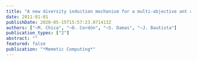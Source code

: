 ```yaml
---
title: "A new diversity induction mechanism for a multi-objective ant colony algorithm to solve a real-world time and space assembly line balancing"
date: 2011-01-01
publishDate: 2020-05-15T15:57:23.071413Z
authors: ["~M. Chica", "~O. Cordón", "~S. Damas", "~J. Bautista"]
publication_types: ["2"]
abstract: ""
featured: false
publication: "*Memetic Computing*"
---
```


